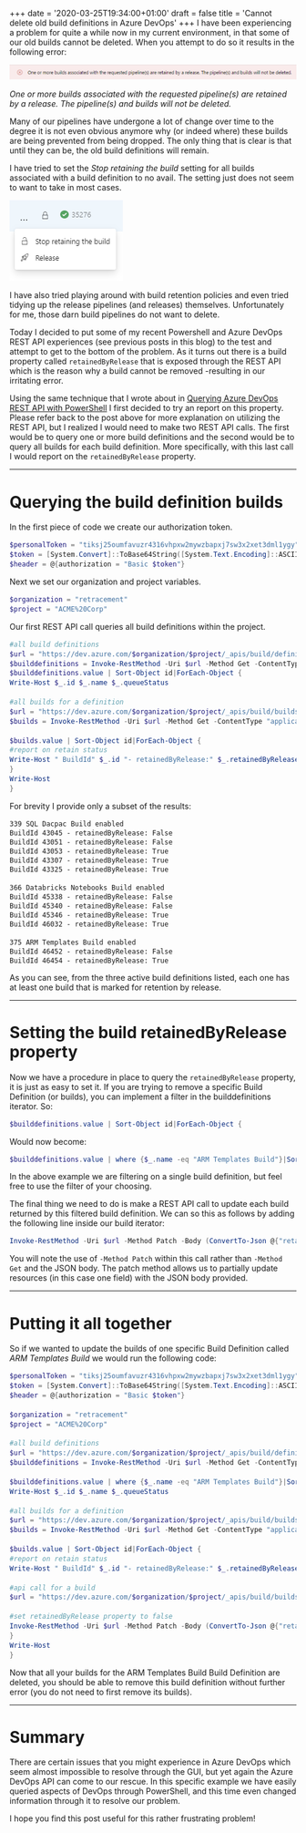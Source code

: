 +++
date = '2020-03-25T19:34:00+01:00'
draft = false
title = 'Cannot delete old build definitions in Azure DevOps'
+++
I have been experiencing a problem for quite a while now in my current environment, in that some of our old builds cannot be deleted. When you attempt to do so it results in the following error:

![build error](/images/2020/cannotdel.webp)

_One or more builds associated with the requested pipeline(s) are retained by a release. The pipeline(s) and builds will not be deleted._

Many of our pipelines have undergone a lot of change over time to the degree it is not even obvious anymore why (or indeed where) these builds are being prevented from being dropped. The only thing that is clear is that until they can be, the old build definitions will remain.

I have tried to set the _Stop retaining the build_ setting for all builds associated with a build definition to no avail. The setting just does not seem to want to take in most cases.

![stop retaining build](/images/2020/stopretaining.png)

I have also tried playing around with build retention policies and even tried tidying up the release pipelines (and releases) themselves. Unfortunately for me, those darn build pipelines do not want to delete.

Today I decided to put some of my recent Powershell and Azure DevOps REST API experiences (see previous posts in this blog) to the test and attempt to get to the bottom of the problem. As it turns out there is a build property called `retainedByRelease` that is exposed through the REST API which is the reason why a build cannot be removed -resulting in our irritating error.

Using the same technique that I wrote about in [Querying Azure DevOps REST API with PowerShell](/posts/2020/03/11/querying-azure-devops-rest-api-with-powershell) I first decided to try an report on this property. Please refer back to the post above for more explanation on utilizing the REST API, but I realized I would need to make two REST API calls. The first would be to query one or more build definitions and the second would be to query all builds for each build definition. More specifically, with this last call I would report on the `retainedByRelease` property.

---

# Querying the build definition builds

In the first piece of code we create our authorization token.

```powershell
$personalToken = "tiksj25oumfavuzr4316vhpxw2mywzbapxj7sw3x2xet3dml1ygy"
$token = [System.Convert]::ToBase64String([System.Text.Encoding]::ASCII.GetBytes(":$($personalToken)"))
$header = @{authorization = "Basic $token"}
```

Next we set our organization and project variables.

```powershell
$organization = "retracement"
$project = "ACME%20Corp"
```

Our first REST API call queries all build definitions within the project.

```powershell
#all build definitions
$url = "https://dev.azure.com/$organization/$project/_apis/build/definitions?api-version=6.0-preview.7"
$builddefinitions = Invoke-RestMethod -Uri $url -Method Get -ContentType "application/json" -Headers $header
$builddefinitions.value | Sort-Object id|ForEach-Object {
Write-Host $_.id $_.name $_.queueStatus
 
#all builds for a definition
$url = "https://dev.azure.com/$organization/$project/_apis/build/builds?definitions=" + $_.id + "&api-version=6.0-preview.5"
$builds = Invoke-RestMethod -Uri $url -Method Get -ContentType "application/json" -Headers $header
 
$builds.value | Sort-Object id|ForEach-Object {
#report on retain status
Write-Host " BuildId" $_.id "- retainedByRelease:" $_.retainedByRelease
}
Write-Host
}
```

For brevity I provide only a subset of the results:

```text
339 SQL Dacpac Build enabled
BuildId 43045 - retainedByRelease: False
BuildId 43051 - retainedByRelease: False
BuildId 43053 - retainedByRelease: True
BuildId 43307 - retainedByRelease: True
BuildId 43325 - retainedByRelease: True
 
366 Databricks Notebooks Build enabled
BuildId 45338 - retainedByRelease: False
BuildId 45340 - retainedByRelease: False
BuildId 45346 - retainedByRelease: True
BuildId 46032 - retainedByRelease: True
 
375 ARM Templates Build enabled
BuildId 46452 - retainedByRelease: False
BuildId 46454 - retainedByRelease: True
```

As you can see, from the three active build definitions listed, each one has at least one build that is marked for retention by release.

---

# Setting the build retainedByRelease property

Now we have a procedure in place to query the `retainedByRelease` property, it is just as easy to set it. If you are trying to remove a specific Build Definition (or builds), you can implement a filter in the builddefinitions iterator. So:

```powershell
$builddefinitions.value | Sort-Object id|ForEach-Object {
```

Would now become:

```powershell
$builddefinitions.value | where {$_.name -eq "ARM Templates Build"}|Sort-Object id|ForEach-Object {
```

In the above example we are filtering on a single build definition, but feel free to use the filter of your choosing.

The final thing we need to do is make a REST API call to update each build returned by this filtered build definition. We can so this as follows by adding the following line inside our build iterator:

```powershell
Invoke-RestMethod -Uri $url -Method Patch -Body (ConvertTo-Json @{"retainedByRelease"='false'}) -ContentType "application/json" -Headers $header
```

You will note the use of `-Method Patch` within this call rather than `-Method Get` and the JSON body. The patch method allows us to partially update resources (in this case one field) with the JSON body provided.

---

# Putting it all together

So if we wanted to update the builds of one specific Build Definition called _ARM Templates Build_ we would run the following code:

```powershell
$personalToken = "tiksj25oumfavuzr4316vhpxw2mywzbapxj7sw3x2xet3dml1ygy"
$token = [System.Convert]::ToBase64String([System.Text.Encoding]::ASCII.GetBytes(":$($personalToken)"))
$header = @{authorization = "Basic $token"}
 
$organization = "retracement"
$project = "ACME%20Corp"
 
#all build definitions
$url = "https://dev.azure.com/$organization/$project/_apis/build/definitions?api-version=6.0-preview.7"
$builddefinitions = Invoke-RestMethod -Uri $url -Method Get -ContentType "application/json" -Headers $header
 
$builddefinitions.value | where {$_.name -eq "ARM Templates Build"}|Sort-Object id|ForEach-Object {
Write-Host $_.id $_.name $_.queueStatus
 
#all builds for a definition
$url = "https://dev.azure.com/$organization/$project/_apis/build/builds?definitions=" + $_.id + "&api-version=6.0-preview.5"
$builds = Invoke-RestMethod -Uri $url -Method Get -ContentType "application/json" -Headers $header
 
$builds.value | Sort-Object id|ForEach-Object {
#report on retain status
Write-Host " BuildId" $_.id "- retainedByRelease:" $_.retainedByRelease
 
#api call for a build
$url = "https://dev.azure.com/$organization/$project/_apis/build/builds/" + $_.id + "?api-version=6.0-preview.5"
 
#set retainedByRelease property to false
Invoke-RestMethod -Uri $url -Method Patch -Body (ConvertTo-Json @{"retainedByRelease"='false'}) -ContentType "application/json" -Headers $header
}
Write-Host
}
```

Now that all your builds for the ARM Templates Build Build Definition are deleted, you should be able to remove this build definition without further error (you do not need to first remove its builds).

---

# Summary

There are certain issues that you might experience in Azure DevOps which seem almost impossible to resolve through the GUI, but yet again the Azure DevOps API can come to our rescue. In this specific example we have easily queried aspects of DevOps through PowerShell, and this time even changed information through it to resolve our problem.

I hope you find this post useful for this rather frustrating problem!